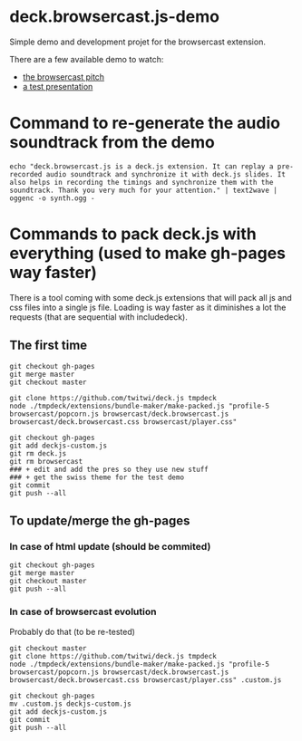 
# deck.browsercast.js-demo

Simple demo and development projet for the browsercast extension.

There are a few available demo to watch:
- [the browsercast pitch](http://twitwi.github.io/deck.browsercast.js-demo/pitch)
- [a test presentation](http://twitwi.github.io/deck.browsercast.js-demo/)

# Command to re-generate the audio soundtrack from the demo

    echo "deck.browsercast.js is a deck.js extension. It can replay a pre-recorded audio soundtrack and synchronize it with deck.js slides. It also helps in recording the timings and synchronize them with the soundtrack. Thank you very much for your attention." | text2wave | oggenc -o synth.ogg -



# Commands to pack deck.js with everything (used to make gh-pages way faster)

There is a tool coming with some deck.js extensions that will pack all js and css files into a single js file.
Loading is way faster as it diminishes a lot the requests (that are sequential with includedeck).

## The first time

    git checkout gh-pages 
    git merge master
    git checkout master
    
    git clone https://github.com/twitwi/deck.js tmpdeck
    node ./tmpdeck/extensions/bundle-maker/make-packed.js "profile-5 browsercast/popcorn.js browsercast/deck.browsercast.js browsercast/deck.browsercast.css browsercast/player.css"

    git checkout gh-pages
    git add deckjs-custom.js 
    git rm deck.js
    git rm browsercast
    ### + edit and add the pres so they use new stuff
    ### + get the swiss theme for the test demo
    git commit
    git push --all

## To update/merge the gh-pages

### In case of html update (should be commited)

    git checkout gh-pages
    git merge master
    git checkout master
    git push --all

### In case of browsercast evolution

Probably do that (to be re-tested)

    git checkout master
    git clone https://github.com/twitwi/deck.js tmpdeck
    node ./tmpdeck/extensions/bundle-maker/make-packed.js "profile-5 browsercast/popcorn.js browsercast/deck.browsercast.js browsercast/deck.browsercast.css browsercast/player.css" .custom.js
    
    git checkout gh-pages
    mv .custom.js deckjs-custom.js 
    git add deckjs-custom.js 
    git commit
    git push --all


    
